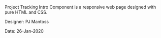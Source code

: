 Project Tracking Intro Component is a responsive web page designed with pure HTML and CSS.

Designer: PJ Mantoss

Date: 26-Jan-2020
